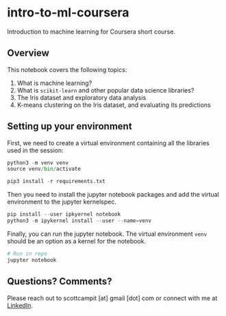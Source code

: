 # intro-to-ml-coursera
Introduction to machine learning for Coursera short course. 

## Overview
This notebook covers the following topics:

1. What is machine learning?
2. What is `scikit-learn` and other popular data science libraries?
3. The Iris dataset and exploratory data analysis
4. K-means clustering on the Iris dataset, and evaluating its predictions

## Setting up your environment

First, we need to create a virtual environment containing all the libraries used in the session:

```Python
python3 -m venv venv
source venv/bin/activate

pip3 install -r requirements.txt
```

Then you need to install the jupyter notebook packages and add the virtual environment to the jupyter kernelspec.

```Python
pip install --user ipkyernel notebook
python3 -m ipykernel install --user --name=venv
```

Finally, you can run the jupyter notebook. The virtual environment `venv` should be an option as a kernel for the notebook.

```bash
# Run in repo
jupyter notebook
```

## Questions? Comments? 
Please reach out to scottcampit [at] gmail [dot] com or connect with me at [LinkedIn](https://www.linkedin.com/in/scottcampit/).
